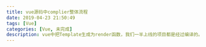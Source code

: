 ```yaml
---
title: vue源码中complier整体流程
date: 2019-04-23 21:50:49
tags: [Vue]
categories: [Vue, 未完成]
description: vue中把Template生成为render函数，我们一半上线的项目都是经过编译的。
---
```

